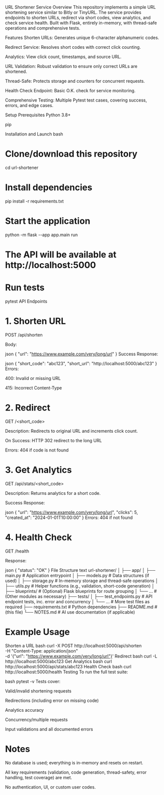 URL Shortener Service
Overview
This repository implements a simple URL shortening service similar to Bitly or TinyURL. The service provides endpoints to shorten URLs, redirect via short codes, view analytics, and check service health.
Built with Flask, entirely in-memory, with thread-safe operations and comprehensive tests.

Features
Shorten URLs: Generates unique 6-character alphanumeric codes.

Redirect Service: Resolves short codes with correct click counting.

Analytics: View click count, timestamps, and source URL.

URL Validation: Robust validation to ensure only correct URLs are shortened.

Thread-Safe: Protects storage and counters for concurrent requests.

Health Check Endpoint: Basic O.K. check for service monitoring.

Comprehensive Testing: Multiple Pytest test cases, covering success, errors, and edge cases.

Setup
Prerequisites
Python 3.8+

pip

Installation and Launch
bash
# Clone/download this repository
cd url-shortener

# Install dependencies
pip install -r requirements.txt

# Start the application
python -m flask --app app.main run

# The API will be available at http://localhost:5000

# Run tests
pytest
API Endpoints
# 1. Shorten URL
POST /api/shorten

Body:

json
{ "url": "https://www.example.com/very/long/url" }
Success Response:

json
{
  "short_code": "abc123",
  "short_url": "http://localhost:5000/abc123"
}
Errors:

400: Invalid or missing URL

415: Incorrect Content-Type

# 2. Redirect
GET /<short_code>

Description: Redirects to original URL and increments click count.

On Success: HTTP 302 redirect to the long URL

Errors: 404 if code is not found

# 3. Get Analytics
GET /api/stats/<short_code>

Description: Returns analytics for a short code.

Success Response:

json
{
  "url": "https://www.example.com/very/long/url",
  "clicks": 5,
  "created_at": "2024-01-01T10:00:00"
}
Errors: 404 if not found

# 4. Health Check
GET /health

Response:

json
{ "status": "OK" }
File Structure
text
url-shortener/
│
├── app/
│   ├── main.py     # Application entrypoint
│   ├── models.py   # Data structures (if used)
│   ├── storage.py  # In-memory storage and thread-safe operations
│   ├── utils.py    # Helper functions (e.g., validation, short-code generation)
│   ├── blueprints/ # (Optional) Flask blueprints for route grouping
│   └── ...         # (Other modules as necessary)
├── tests/
│   ├── test_endpoints.py  # API endpoint tests, inc. error and concurrency
│   └── ...                # More test files as required
├── requirements.txt # Python dependencies
├── README.md        # (this file)
└── NOTES.md         # AI use documentation (if applicable)
# Example Usage
Shorten a URL
bash
curl -X POST http://localhost:5000/api/shorten \
  -H "Content-Type: application/json" \
  -d '{"url": "https://www.example.com/very/long/url"}'
Redirect
bash
curl -L http://localhost:5000/abc123
Get Analytics
bash
curl http://localhost:5000/api/stats/abc123
Health Check
bash
curl http://localhost:5000/health
Testing
To run the full test suite:

bash
pytest -v
Tests cover:

Valid/invalid shortening requests

Redirections (including error on missing code)

Analytics accuracy

Concurrency/multiple requests

Input validations and all documented errors

# Notes
No database is used; everything is in-memory and resets on restart.

All key requirements (validation, code generation, thread-safety, error handling, test coverage) are met.

No authentication, UI, or custom user codes.
